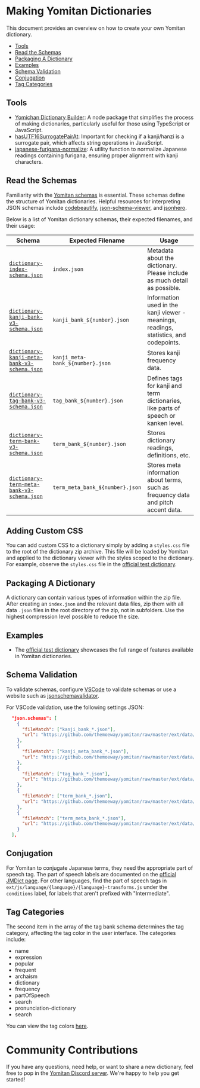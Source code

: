 # Making Yomitan Dictionaries　<!-- omit in toc -->

This document provides an overview on how to create your own Yomitan dictionary.

- [Tools](#tools)
- [Read the Schemas](#read-the-schemas)
- [Packaging A Dictionary](#packaging-a-dictionary)
- [Examples](#examples)
- [Schema Validation](#schema-validation)
- [Conjugation](#conjugation)
- [Tag Categories](#tag-categories)

## Tools

- [Yomichan Dictionary Builder](https://github.com/MarvNC/yomichan-dict-builder/): A node package that simplifies the process of making dictionaries, particularly useful for those using TypeScript or JavaScript.
- [hasUTF16SurrogatePairAt](https://www.npmjs.com/package/@stdlib/assert-has-utf16-surrogate-pair-at): Important for checking if a kanji/hanzi is a surrogate pair, which affects string operations in JavaScript.
- [japanese-furigana-normalize](https://github.com/MarvNC/japanese-furigana-normalize): A utility function to normalize Japanese readings containing furigana, ensuring proper alignment with kanji characters.

## Read the Schemas

Familiarity with the [Yomitan schemas](https://github.com/themoeway/yomitan/tree/master/ext/data/schemas) is essential. These schemas define the structure of Yomitan dictionaries. Helpful resources for interpreting JSON schemas include [codebeautify](https://codebeautify.org/jsonviewer/), [json-schema-viewer](https://json-schema-viewer.vercel.app/), and [jsonhero](https://jsonhero.io/).

Below is a list of Yomitan dictionary schemas, their expected filenames, and their usage:

| Schema                                                                                                                                                     | Expected Filename                | Usage                                                                                  |
| ---------------------------------------------------------------------------------------------------------------------------------------------------------- | -------------------------------- | -------------------------------------------------------------------------------------- |
| [`dictionary-index-schema.json`](https://github.com/themoeway/yomitan/tree/master/ext/data/schemas/dictionary-index-schema.json)                           | `index.json`                     | Metadata about the dictionary. Please include as much detail as possible.              |
| [`dictionary-kanji-bank-v3-schema.json`](https://github.com/themoeway/yomitan/tree/master/ext/data/schemas/dictionary-kanji-bank-v3-schema.json)           | `kanji_bank_${number}.json`      | Information used in the kanji viewer - meanings, readings, statistics, and codepoints. |
| [`dictionary-kanji-meta-bank-v3-schema.json`](https://github.com/themoeway/yomitan/tree/master/ext/data/schemas/dictionary-kanji-meta-bank-v3-schema.json) | `kanji_meta-bank_${number}.json` | Stores kanji frequency data.                                                           |
| [`dictionary-tag-bank-v3-schema.json`](https://github.com/themoeway/yomitan/tree/master/ext/data/schemas/dictionary-tag-bank-v3-schema.json)               | `tag_bank_${number}.json`        | Defines tags for kanji and term dictionaries, like parts of speech or kanken level.    |
| [`dictionary-term-bank-v3-schema.json`](https://github.com/themoeway/yomitan/tree/master/ext/data/schemas/dictionary-term-bank-v3-schema.json)             | `term_bank_${number}.json`       | Stores dictionary readings, definitions, etc.                                          |
| [`dictionary-term-meta-bank-v3-schema.json`](https://github.com/themoeway/yomitan/tree/master/ext/data/schemas/dictionary-term-meta-bank-v3-schema.json)   | `term_meta_bank_${number}.json`  | Stores meta information about terms, such as frequency data and pitch accent data.     |

## Adding Custom CSS

You can add custom CSS to a dictionary simply by adding a `styles.css` file to the root of the dictionary zip archive. This file will be loaded by Yomitan and applied to the dictionary viewer with the styles scoped to the dictionary. For example, observe the `styles.css` file in the [official test dictionary](\test\data\dictionaries\valid-dictionary1).

## Packaging A Dictionary

A dictionary can contain various types of information within the zip file. After creating an `index.json` and the relevant data files, zip them with all data `.json` files in the root directory of the zip, not in subfolders. Use the highest compression level possible to reduce the size.

## Examples

- The [official test dictionary](https://github.com/themoeway/yomitan/tree/master/test/data/dictionaries/valid-dictionary1) showcases the full range of features available in Yomitan dictionaries.

## Schema Validation

To validate schemas, configure [VSCode](https://code.visualstudio.com/docs/languages/json#_json-schemas-and-settings) to validate schemas or use a website such as [jsonschemavalidator](https://www.jsonschemavalidator.net/).

For VSCode validation, use the following settings JSON:

```json
  "json.schemas": [
    {
      "fileMatch": ["kanji_bank_*.json"],
      "url": "https://github.com/themoeway/yomitan/raw/master/ext/data/schemas/dictionary-kanji-bank-v3-schema.json"
    },
    {
      "fileMatch": ["kanji_meta_bank_*.json"],
      "url": "https://github.com/themoeway/yomitan/raw/master/ext/data/schemas/dictionary-kanji-meta-bank-v3-schema.json"
    },
    {
      "fileMatch": ["tag_bank_*.json"],
      "url": "https://github.com/themoeway/yomitan/raw/master/ext/data/schemas/dictionary-tag-bank-v3-schema.json"
    },
    {
      "fileMatch": ["term_bank_*.json"],
      "url": "https://github.com/themoeway/yomitan/raw/master/ext/data/schemas/dictionary-term-bank-v3-schema.json"
    },
    {
      "fileMatch": ["term_meta_bank_*.json"],
      "url": "https://github.com/themoeway/yomitan/raw/master/ext/data/schemas/dictionary-term-meta-bank-v3-schema.json"
    }
  ],
```

## Conjugation

For Yomitan to conjugate Japanese terms, they need the appropriate part of speech tag. The part of speech labels are documented on the [official JMDict page](http://www.edrdg.org/jmdictdb/cgi-bin/edhelp.py?svc=jmdict&sid=#kw_pos). For other languages, find the part of speech tags in `ext/js/language/{language}/{language}-transforms.js` under the `conditions` label, for labels that aren't prefixed with "Intermediate".

## Tag Categories

The second item in the array of the tag bank schema determines the tag category, affecting the tag color in the user interface. The categories include:

- name
- expression
- popular
- frequent
- archaism
- dictionary
- frequency
- partOfSpeech
- search
- pronunciation-dictionary
- search

You can view the tag colors [here](https://github.com/themoeway/yomitan/blob/48f1d012ad5045319d4e492dfbefa39da92817b2/ext/css/display.css#L136-L149).

# Community Contributions

If you have any questions, need help, or want to share a new dictionary, feel free to pop in the [Yomitan Discord server](/README.md#yomitan). We're happy to help you get started!
